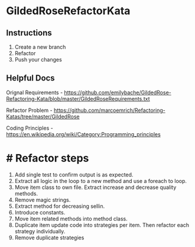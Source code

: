 # GildedRoseRefactorKata

## Instructions

1. Create a new branch
2. Refactor
3. Push your changes

## Helpful Docs 

Orignal Requirements - https://github.com/emilybache/GildedRose-Refactoring-Kata/blob/master/GildedRoseRequirements.txt

Refactor Problem - https://github.com/marcoemrich/Refactoring-Katas/tree/master/GildedRose

Coding Principles - https://en.wikipedia.org/wiki/Category:Programming_principles

# # Refactor steps

1. Add single test to confirm output is as expected.
2. Extract all logic in the loop to a new method and use a foreach to loop.
3. Move item class to own file. Extract increase and decrease quality methods.
4. Remove magic strings.
5. Extract method for decreasing sellin.
6. Introduce constants.
7. Move item related methods into method class.
8. Duplicate item update code into strategies per item. Then refactor each strategy individually.
9. Remove duplicate strategies

